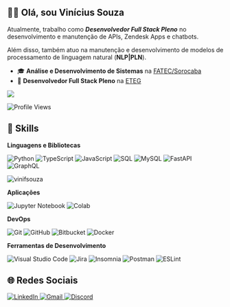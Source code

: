 ## 🧔🏾 Olá, sou **Vinícius Souza**

Atualmente, trabalho como ***Desenvolvedor Full Stack Pleno*** no desenvolvimento e manutenção de APIs, Zendesk Apps e chatbots.

Além disso, também atuo na manutenção e desenvolvimento de modelos de processamento de linguagem natural (**NLP|PLN**).

 - 🎓 **Análise e Desenvolvimento de Sistemas** na [FATEC/Sorocaba](http://www.fatecsorocaba.edu.br/)
 - 💼 **Desenvolvedor Full Stack Pleno** na [ETEG](http://eteg.com.br/)

![](https://hit.yhype.me/github/profile?user_id=39967235)

![Profile Views](https://komarev.com/ghpvc/?username=vinifsouza&color=000000)

## 🚀 Skills

**Linguagens e Bibliotecas**

![Python](https://img.shields.io/badge/-Python-333333?style=flat&logo=python) ![TypeScript](https://img.shields.io/badge/-TypeScript-333333?style=flat&logo=typescript) ![JavaScript](https://img.shields.io/badge/-JavaScript-333333?style=flat&logo=javascript) ![SQL](https://img.shields.io/badge/-SQL-333333?style=flat&logo=microsoft-sql-server) ![MySQL](https://img.shields.io/badge/-MySQL-333333?style=flat&logo=mysql) ![FastAPI](https://img.shields.io/badge/-FastAPI-333333?style=flat&logo=fastapi)  ![GraphQL](https://img.shields.io/badge/-GraphQL-333333?style=flat&logo=graphql)

![vinifsouza](https://github-readme-stats.vercel.app/api/top-langs/?username=vinifsouza&hide=html&layout=compact&theme=tokyonight)

**Aplicações**

![Jupyter Notebook](https://img.shields.io/badge/-Jupyter-333333?style=flat&logo=jupyter) ![Colab](https://img.shields.io/badge/-Colab-333333?style=flat&logo=google-colab)

**DevOps**

![Git](https://img.shields.io/badge/-Git-333333?style=flat&logo=git) ![GitHub](https://img.shields.io/badge/-GitHub-333333?style=flat&logo=github) ![Bitbucket](https://img.shields.io/badge/-Bitbucket-333333?style=flat&logo=bitbucket) ![Docker](https://img.shields.io/badge/-Docker-333333?style=flat&logo=docker)

**Ferramentas de Desenvolvimento**

![Visual Studio Code](https://img.shields.io/badge/-Visual%20Studio%20Code-333333?style=flat&logo=visual-studio-code&logoColor=007ACC) ![Jira](https://img.shields.io/badge/-jira-333333?style=flat&logo=jira&logoColor=007ACC) ![Insomnia](https://img.shields.io/badge/-Insomnia-333333?style=flat&logo=insomnia) ![Postman](https://img.shields.io/badge/-Postman-333333?style=flat&logo=postman) ![ESLint](https://img.shields.io/badge/-ESLint-333333?style=flat&logo=eslint)

## 🌐 Redes Sociais

<a href="https://www.linkedin.com/in/viniciusfersouza" target="_blank"> <img src="https://img.shields.io/badge/LinkedIn-0077B5?style=for-the-badge&logo=linkedin&logoColor=white" alt="LinkedIn">
</a>
<a href="mailto:vinicius.fernando.souza@gmail.com" target="_blank"> <img src="https://img.shields.io/badge/Gmail-D14836?style=for-the-badge&logo=gmail&logoColor=white" alt="Gmail">
</a>
<a href="https://discordapp.com/users/684937020841525264" target="_blank"><img src="https://img.shields.io/badge/Discord-7289DA?style=for-the-badge&logo=discord&logoColor=white" alt="Discord">
</a>
<!--
[![card](https://github-readme-stats.vercel.app/api?username=vinifsouza&theme=dracula)](https://github.com/vinifsouza/) [![vinifsouza](https://github-readme-stats.vercel.app/api/top-langs/?username=vinifsouza&hide=html&layout=compact&theme=dracula)](https://github.com/vinifsouza/)
-->

